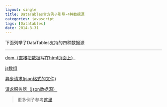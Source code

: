 ```yaml
---
layout: single
title: DataTables官方例子引导-4种数据源
categories: javascript
tags: [Datatables]
date: 2014-3-31
---
```


下面列举了DataTables支持的四种数据源

<!--more-->

___

[dom（直接把数据写在html页面上）](http://datatables.club/example/data_sources/dom.html)

[js数组](http://datatables.club/example/data_sources/js_array.html)

[异步请求(json格式的文件)](http://datatables.club/example/data_sources/ajax.html)

[请求服务器（json数据源）](http://datatables.club/example/data_sources/server_side.html)


> 更多例子参考[这里](http://datatables.club/example)